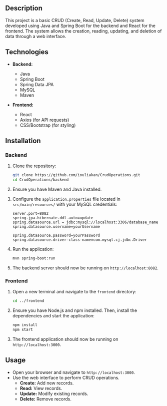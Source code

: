 

## Description

This project is a basic CRUD (Create, Read, Update, Delete) system developed using Java and Spring Boot for the backend and React for the frontend. The system allows the creation, reading, updating, and deletion of data through a web interface.

## Technologies

- **Backend:**
  - Java
  - Spring Boot
  - Spring Data JPA
  - MySQL
  - Maven

- **Frontend:**
  - React
  - Axios (for API requests)
  - CSS/Bootstrap (for styling)

## Installation

### Backend

1. Clone the repository:

    ```bash
    git clone https://github.com/iouliakan/CrudOperations.git
    cd CrudOperations/backend
    ```

2. Ensure you have Maven and Java installed.



4. Configure the `application.properties` file located in `src/main/resources/` with your MySQL credentials:

    ```
    server.port=8082
    spring.jpa.hibernate.ddl-auto=update
    spring.datasource.url = jdbc:mysql://localhost:3306/database_name
    spring.datasource.username=yourUsername

    spring.datasource.password=yourPassword
    spring.datasource.driver-class-name=com.mysql.cj.jdbc.Driver
    ```

5. Run the application:

    ```bash
    mvn spring-boot:run
    ```

6. The backend server should now be running on `http://localhost:8082`.

### Frontend

1. Open a new terminal and navigate to the `frontend` directory:

    ```bash
    cd ../frontend
    ```

2. Ensure you have Node.js and npm installed. Then, install the dependencies and start the application:

    ```bash
    npm install
    npm start
    ```

3. The frontend application should now be running on `http://localhost:3000`.

## Usage

- Open your browser and navigate to `http://localhost:3000`.
- Use the web interface to perform CRUD operations.
  - **Create:** Add new records.
  - **Read:** View records.
  - **Update:** Modify existing records.
  - **Delete:** Remove records.



